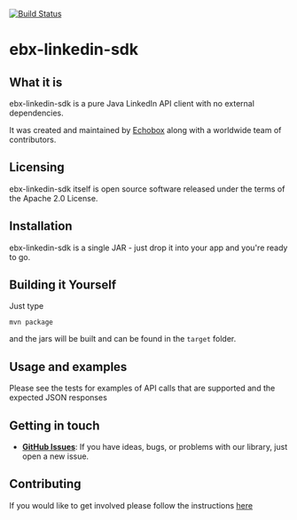 [![Build Status](https://travis-ci.org/ebx/ebx-linkedin-sdk.svg?branch=master)](https://travis-ci.org/ebx/ebx-linkedin-sdk)

# ebx-linkedin-sdk

## What it is

ebx-linkedin-sdk is a pure Java LinkedIn API client with no external dependencies.

It was created and maintained by [Echobox](http://echobox.com) along with a worldwide team of contributors.

## Licensing

ebx-linkedin-sdk itself is open source software released under the terms of the Apache 2.0 License.

## Installation

ebx-linkedin-sdk is a single JAR - just drop it into your app and you're ready to go.

## Building it Yourself

Just type

    mvn package
    
and the jars will be built and can be found in the `target` folder. 

## Usage and examples

Please see the tests for examples of API calls that are supported and the expected JSON responses

## Getting in touch

* **[GitHub Issues](https://github.com/ebx/ebx-linkedin-sdk/issues/new)**: If you have ideas, bugs, or problems with our library, just open a new issue.

## Contributing

If you would like to get involved please follow the instructions [here](https://github.com/ebx/ebx-linkedin-sdk/tree/master/CONTRIBUTING.md)
